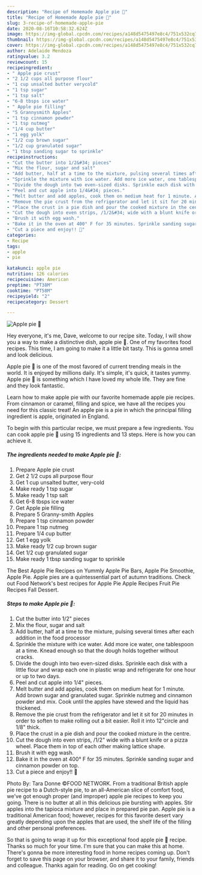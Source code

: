 ```yaml
---
description: "Recipe of Homemade Apple pie 🥧"
title: "Recipe of Homemade Apple pie 🥧"
slug: 3-recipe-of-homemade-apple-pie
date: 2020-08-16T10:58:32.624Z
image: https://img-global.cpcdn.com/recipes/a148d5475497e8c4/751x532cq70/apple-pie-🥧-recipe-main-photo.jpg
thumbnail: https://img-global.cpcdn.com/recipes/a148d5475497e8c4/751x532cq70/apple-pie-🥧-recipe-main-photo.jpg
cover: https://img-global.cpcdn.com/recipes/a148d5475497e8c4/751x532cq70/apple-pie-🥧-recipe-main-photo.jpg
author: Adelaide Mendoza
ratingvalue: 3.2
reviewcount: 15
recipeingredient:
- " Apple pie crust"
- "2 1/2 cups all purpose flour"
- "1 cup unsalted butter verycold"
- "1 tsp sugar"
- "1 tsp salt"
- "6-8 tbsps ice water"
- " Apple pie filling"
- "5 Grannysmith Apples"
- "1 tsp cinnamon powder"
- "1 tsp nutmeg"
- "1/4 cup butter"
- "1 egg yolk"
- "1/2 cup brown sugar"
- "1/2 cup granulated sugar"
- "1 tbsp sanding sugar to sprinkle"
recipeinstructions:
- "Cut the butter into 1/2&#34; pieces"
- "Mix the flour, sugar and salt"
- "Add butter, half at a time to the mixture, pulsing several times after each addition in the food processor"
- "Sprinkle the mixture with ice water. Add more ice water, one tablespoon at a time. Knead enough so that the dough holds together without cracks."
- "Divide the dough into two even-sized disks. Sprinkle each disk with a little flour and wrap each one in plastic wrap and refrigerate for one hour or up to two days."
- "Peel and cut apple into 1/4&#34; pieces."
- "Melt butter and add apples, cook them on medium heat for 1 minute. Add brown sugar and granulated sugar. Sprinkle nutmeg and cinnamon powder and mix. Cook until the apples have stewed and the liquid has thickened."
- "Remove the pie crust from the refrigerator and let it sit for 20 minutes in order to soften to make rolling out a bit easier. Roll it into 12&#34;circle and 1/8&#34; thick."
- "Place the crust in a pie dish and pour the cooked mixture in the centre."
- "Cut the dough into even strips, /1/2&#34; wide with a blunt knife or a pizza wheel. Place them in top of each other making lattice shape."
- "Brush it with egg wash."
- "Bake it in the oven at 400° F for 35 minutes. Sprinkle sanding sugar and cinnamon powder on top."
- "Cut a piece and enjoy!! 🥧"
categories:
- Recipe
tags:
- apple
- pie

katakunci: apple pie 
nutrition: 126 calories
recipecuisine: American
preptime: "PT38M"
cooktime: "PT58M"
recipeyield: "2"
recipecategory: Dessert

---
```



![Apple pie 🥧](https://img-global.cpcdn.com/recipes/a148d5475497e8c4/751x532cq70/apple-pie-🥧-recipe-main-photo.jpg)

Hey everyone, it's me, Dave, welcome to our recipe site. Today, I will show you a way to make a distinctive dish, apple pie 🥧. One of my favorites food recipes. This time, I am going to make it a little bit tasty. This is gonna smell and look delicious.

Apple pie 🥧 is one of the most favored of current trending meals in the world. It is enjoyed by millions daily. It's simple, it's quick, it tastes yummy. Apple pie 🥧 is something which I have loved my whole life. They are fine and they look fantastic.

Learn how to make apple pie with our favorite homemade apple pie recipes. From cinnamon or caramel, filling and spice, we have all the recipes you need for this classic treat! An apple pie is a pie in which the principal filling ingredient is apple, originated in England.


To begin with this particular recipe, we must prepare a few ingredients. You can cook apple pie 🥧 using 15 ingredients and 13 steps. Here is how you can achieve it.

<!--inarticleads1-->

##### The ingredients needed to make Apple pie 🥧:

1. Prepare  Apple pie crust
1. Get 2 1/2 cups all purpose flour
1. Get 1 cup unsalted butter, very-cold
1. Make ready 1 tsp sugar
1. Make ready 1 tsp salt
1. Get 6-8 tbsps ice water
1. Get  Apple pie filling
1. Prepare 5 Granny-smith Apples
1. Prepare 1 tsp cinnamon powder
1. Prepare 1 tsp nutmeg
1. Prepare 1/4 cup butter
1. Get 1 egg yolk
1. Make ready 1/2 cup brown sugar
1. Get 1/2 cup granulated sugar
1. Make ready 1 tbsp sanding sugar to sprinkle


The Best Apple Pie Recipes on Yummly Apple Pie Bars, Apple Pie Smoothie, Apple Pie. Apple pies are a quintessential part of autumn traditions. Check out Food Network&#39;s best recipes for Apple Pie Apple Recipes Fruit Pie Recipes Fall Dessert. 

<!--inarticleads2-->

##### Steps to make Apple pie 🥧:

1. Cut the butter into 1/2&#34; pieces
1. Mix the flour, sugar and salt
1. Add butter, half at a time to the mixture, pulsing several times after each addition in the food processor
1. Sprinkle the mixture with ice water. Add more ice water, one tablespoon at a time. Knead enough so that the dough holds together without cracks.
1. Divide the dough into two even-sized disks. Sprinkle each disk with a little flour and wrap each one in plastic wrap and refrigerate for one hour or up to two days.
1. Peel and cut apple into 1/4&#34; pieces.
1. Melt butter and add apples, cook them on medium heat for 1 minute. Add brown sugar and granulated sugar. Sprinkle nutmeg and cinnamon powder and mix. Cook until the apples have stewed and the liquid has thickened.
1. Remove the pie crust from the refrigerator and let it sit for 20 minutes in order to soften to make rolling out a bit easier. Roll it into 12&#34;circle and 1/8&#34; thick.
1. Place the crust in a pie dish and pour the cooked mixture in the centre.
1. Cut the dough into even strips, /1/2&#34; wide with a blunt knife or a pizza wheel. Place them in top of each other making lattice shape.
1. Brush it with egg wash.
1. Bake it in the oven at 400° F for 35 minutes. Sprinkle sanding sugar and cinnamon powder on top.
1. Cut a piece and enjoy!! 🥧


Photo By: Tara Donne ©FOOD NETWORK. From a traditional British apple pie recipe to a Dutch-style pie, to an all-American slice of comfort food, we&#39;ve got enough proper (and improper) apple pie recipes to keep you going. There is no butter at all in this delicious pie bursting with apples. Stir apples into the tapioca mixture and place in prepared pie pan. Apple pie is a traditional American food; however, recipes for this favorite desert vary greatly depending upon the apples that are used, the shelf life of the filling and other personal preferences. 

So that is going to wrap it up for this exceptional food apple pie 🥧 recipe. Thanks so much for your time. I'm sure that you can make this at home. There's gonna be more interesting food in home recipes coming up. Don't forget to save this page on your browser, and share it to your family, friends and colleague. Thanks again for reading. Go on get cooking!
